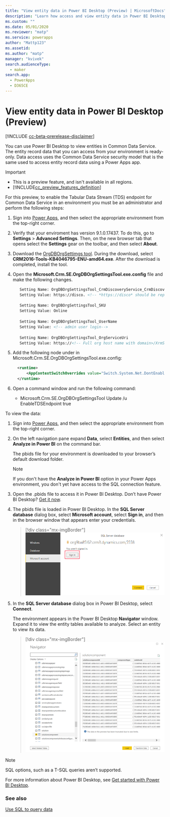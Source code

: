 ```yaml
---
title: "View entity data in Power BI Desktop (Preview) | MicrosoftDocs"
description: "Learn how access and view entity data in Power BI Desktop"
ms.custom: ""
ms.date: 05/01/2020
ms.reviewer: "matp"
ms.service: powerapps
author: "Mattp123"
ms.assetid: 
ms.author: "matp"
manager: "kvivek"
search.audienceType: 
  - maker
search.app: 
  - PowerApps
  - D365CE
---
```

# View entity data in Power BI Desktop (Preview)

[!INCLUDE [cc-beta-prerelease-disclaimer](../../includes/cc-beta-prerelease-disclaimer.md)]

You can use Power BI Desktop to view entities in Common Data Service. The entity
record data that you can access from your environment is ready-only. Data access
uses the Common Data Service security model that is the same used to access
entity record data using a Power Apps app.

> [!IMPORTANT]
> - This is a preview feature, and isn't available in all regions.
> - [!INCLUDE[cc_preview_features_definition](../../includes/cc-preview-features-definition.md)]


For this preview, to enable the Tabular Data Stream (TDS) endpoint for Common Data Service in an environment you must be an administrator and perform the following steps:
    
1. Sign into [Power Apps](https://make.powerapps.com/), and then select the appropriate environment from the top-right corner.
      
2. Verify that your enviroment has version 9.1.0.17437. To do this, go to **Settings** > **Advanced Settings**. Then, on the new browser tab that opens select the **Settings** gear on the toolbar, and then select **About**.
      
3. Download the [OrgDBOrgSettimgs tool](https://www.microsoft.com/en-us/download/details.aspx?id=56131). During the download, select **CRM2016-Tools-KB4046795-ENU-amd64.exe**. After the download is completed, install the tool.

4. Open the **Microsoft.Crm.SE.OrgDBOrgSettingsTool.exe.config** file and make the following changes. 

   ```xml
      Setting Name: OrgDBOrgSettingsTool_CrmDiscoveryService_CrmDiscoveryService    
      Setting Value: https://disco. <!-- *https://disco* should be replaced with the discovery URL for your environment, such as *crm3.dynamics.com>/XrmServices/2011/Discovery.svc*.-->

      Setting Name: OrgDBOrgSettingsTool_SKU   
      Setting Value: Online
      
      Setting Name: OrgDBOrgSettingsTool_UserName 
      Setting Value: <!-- admin user login-->
      
      Setting Name: OrgDBOrgSettingsTool_OrgServiceUri 
      Setting Value: https://<!-- Full org host name with domain>/XrmServices/2011/Organization.svc -->
   ```
  
5. Add the following node under <configuration> in Microsoft.Crm.SE.OrgDBOrgSettingsTool.exe.config: 
   
    ```xml
      <runtime>
          <AppContextSwitchOverrides value="Switch.System.Net.DontEnableSchUseStrongCrypto=false"/>
      </runtime>
    ```
      
6. Open a command window and run the following command:      
    - Microsoft.Crm.SE.OrgDBOrgSettingsTool Update /u <org unique name> EnableTDSEndpoint true
          
To view the data:

1.  Sign into [Power Apps](https://make.powerapps.com/), and then select the
    appropriate environment from the top-right corner.

2.  On the left navigation pane expand **Data**, select **Entities**, and then
    select **Analyze in Power BI** on the command bar.

    The pbids file for your environment is downloaded to your browser’s default download folder.
    
    > [!NOTE]
    > If you don't have the **Analyze in Power BI** option in your Power Apps environment, you don't yet have access to the SQL connection feature.

3.  Open the .pbids file to access it in Power BI Desktop. Don’t have Power BI
    Desktop? [Get it now](https://powerbi.microsoft.com/downloads/).

4.  The pbids file is loaded in Power BI Desktop. In the **SQL Server database**
    dialog box, select **Microsoft account**, select **Sign in**, and then in
    the browser window that appears enter your credentials.

    > [!div class="mx-imgBorder"] 
    > ![](media/power-bi-environment-signin.png)

5.  In the **SQL Server database** dialog box in Power BI Desktop, select
    **Connect**.

    The environment appears in the Power BI Desktop **Navigator** window. Expand
    it to view the entity tables available to analyze. Select an entity to view
    its data.

    > [!div class="mx-imgBorder"] 
    > ![](media/entity-record-data-displayed.png)

> [!NOTE]
> SQL options, such as a T-SQL queries aren’t supported.

For more information about Power BI Desktop, see [Get started with Power BI Desktop](/power-bi/desktop-getting-started).

### See also
[Use SQL to query data](../../developer/common-data-service/cds-sql-query.md)
